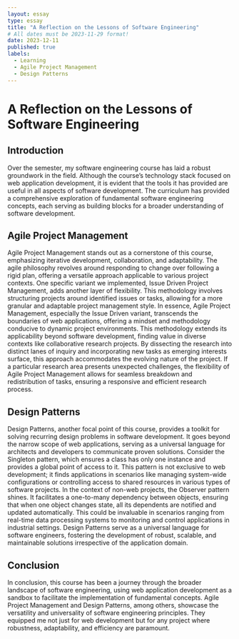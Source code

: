 ```yaml
---
layout: essay
type: essay
title: "A Reflection on the Lessons of Software Engineering"
# All dates must be 2023-11-29 format!
date: 2023-12-11
published: true
labels:
  - Learning
  - Agile Project Management
  - Design Patterns
---
```

# A Reflection on the Lessons of Software Engineering

## Introduction

Over the semester, my software engineering course has laid a robust groundwork in the field. Although the course’s technology stack focused on web application development, it is evident that the tools it has provided are useful in all aspects of software development. The curriculum has provided a comprehensive exploration of fundamental software engineering concepts, each serving as building blocks for a broader understanding of software development.

## Agile Project Management

Agile Project Management stands out as a cornerstone of this course, emphasizing iterative development, collaboration, and adaptability. The agile philosophy revolves around responding to change over following a rigid plan, offering a versatile approach applicable to various project contexts. One specific variant we implemented, Issue Driven Project Management, adds another layer of flexibility. This methodology involves structuring projects around identified issues or tasks, allowing for a more granular and adaptable project management style. In essence, Agile Project Management, especially the Issue Driven variant, transcends the boundaries of web applications, offering a mindset and methodology conducive to dynamic project environments. 
This methodology extends its applicability beyond software development, finding value in diverse contexts like collaborative research projects. By dissecting the research into distinct lanes of inquiry and incorporating new tasks as emerging interests surface, this approach accommodates the evolving nature of the project. If a particular research area presents unexpected challenges, the flexibility of Agile Project Management allows for seamless breakdown and redistribution of tasks, ensuring a responsive and efficient research process.
## Design Patterns
Design Patterns, another focal point of this course, provides a toolkit for solving recurring design problems in software development. It goes beyond the narrow scope of web applications, serving as a universal language for architects and developers to communicate proven solutions.
Consider the Singleton pattern, which ensures a class has only one instance and provides a global point of access to it. This pattern is not exclusive to web development; it finds applications in scenarios like managing system-wide configurations or controlling access to shared resources in various types of software projects.
In the context of non-web projects, the Observer pattern shines. It facilitates a one-to-many dependency between objects, ensuring that when one object changes state, all its dependents are notified and updated automatically. This could be invaluable in scenarios ranging from real-time data processing systems to monitoring and control applications in industrial settings. Design Patterns serve as a universal language for software engineers, fostering the development of robust, scalable, and maintainable solutions irrespective of the application domain.
## Conclusion
In conclusion, this course has been a journey through the broader landscape of software engineering, using web application development as a sandbox to facilitate the implementation of fundamental concepts. Agile Project Management and Design Patterns, among others, showcase the versatility and universality of software engineering principles. They equipped me not just for web development but for any project where robustness, adaptability, and efficiency are paramount.

